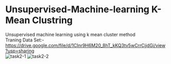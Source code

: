 # Unsupervised-Machine-learning K-Mean Clustring
Unsupervised machine learning using k mean cluster method  
Traning Data Set:-https://drive.google.com/file/d/1CInr9H6M20_8hT_kKQ3tv5wCrrCjjdGi/view?usp=sharing  
![task2-1](https://user-images.githubusercontent.com/59888656/111771937-46f67a00-88d2-11eb-8322-1ac76fae2788.jpg)
![task2-2](https://user-images.githubusercontent.com/59888656/111771941-4827a700-88d2-11eb-872c-cbfcf6e56dc9.jpg)
